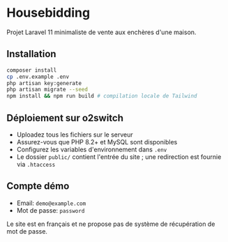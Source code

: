 # Housebidding

Projet Laravel 11 minimaliste de vente aux enchères d'une maison.

## Installation

```bash
composer install
cp .env.example .env
php artisan key:generate
php artisan migrate --seed
npm install && npm run build # compilation locale de Tailwind
```

## Déploiement sur o2switch

- Uploadez tous les fichiers sur le serveur
- Assurez-vous que PHP 8.2+ et MySQL sont disponibles
- Configurez les variables d'environnement dans `.env`
- Le dossier `public/` contient l'entrée du site ; une redirection est fournie via `.htaccess`

## Compte démo

- Email: `demo@example.com`
- Mot de passe: `password`

Le site est en français et ne propose pas de système de récupération de mot de passe.
